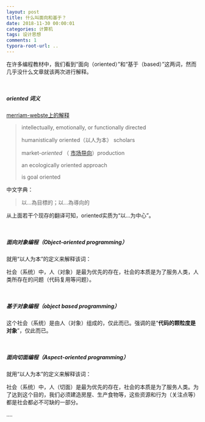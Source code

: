 ```yaml
---
layout: post
title: 什么叫面向和基于？ 
date: 2018-11-30 00:00:01
categories: 计算机
tags: 设计思想
comments: 1
typora-root-url: ..
---
```








在许多编程教材中，我们看到“面向（oriented）”和“基于（based）”这两词，然而几乎没什么文章就该两次进行解释。

<br>

##### oriented 词义

[merriam-webste上的解释](https://www.merriam-webster.com/dictionary/oriented)

>  intellectually, emotionally, or functionally directed
>
> humanistically oriented（以人为本） scholars
>
> market-*oriented* （ [市场导向](https://baike.baidu.com/item/%E5%B8%82%E5%9C%BA%E5%AF%BC%E5%90%91)）production
>
> an ecologically oriented approach
>
> is goal oriented

中文字典：

> 以…為目標的；以…為導向的

从上面若干个现存的翻译可知，oriented实质为“以...为中心”。

<br>

##### 面向对象编程（Object-oriented programming）

就用“以人为本”的定义来解释该词：

社会（系统）中，人（对象）是最为优先的存在，社会的本质是为了服务人类，人类所存在的问题（代码复用等问题）。

<br>

##### 基于对象编程（object based programming）

这个社会（系统）是由人（对象）组成的，仅此而已。强调的是“**代码的颗粒度是对象**”，仅此而已。

<br>

##### 面向切面编程（Aspect-oriented programming）

就用“以人为本”的定义来解释该词：

社会（系统）中，人（切面）是最为优先的存在，社会的本质是为了服务人类。为了达到这个目的，我们必须建造房屋、生产食物等，这些资源和行为（关注点等）都是社会都必不可缺的一部分。

....